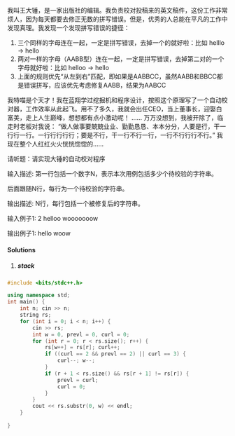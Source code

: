我叫王大锤，是一家出版社的编辑。我负责校对投稿来的英文稿件，这份工作非常烦人，因为每天都要去修正无数的拼写错误。但是，优秀的人总能在平凡的工作中发现真理。我发现一个发现拼写错误的捷径：

1. 三个同样的字母连在一起，一定是拼写错误，去掉一个的就好啦：比如 helllo -> hello
2. 两对一样的字母（AABB型）连在一起，一定是拼写错误，去掉第二对的一个字母就好啦：比如 helloo -> hello
3. 上面的规则优先“从左到右”匹配，即如果是AABBCC，虽然AABB和BBCC都是错误拼写，应该优先考虑修复AABB，结果为AABCC

我特喵是个天才！我在蓝翔学过挖掘机和程序设计，按照这个原理写了一个自动校对器，工作效率从此起飞。用不了多久，我就会出任CEO，当上董事长，迎娶白富美，走上人生巅峰，想想都有点小激动呢！
……
万万没想到，我被开除了，临走时老板对我说： “做人做事要兢兢业业、勤勤恳恳、本本分分，人要是行，干一行行一行。一行行行行行；要是不行，干一行不行一行，一行不行行行不行。” 我现在整个人红红火火恍恍惚惚的……

请听题：请实现大锤的自动校对程序

输入描述:
第一行包括一个数字N，表示本次用例包括多少个待校验的字符串。

后面跟随N行，每行为一个待校验的字符串。

输出描述:
N行，每行包括一个被修复后的字符串。

输入例子1:
2
helloo
wooooooow

输出例子1:
hello
woow


#### Solutions

1. ##### stack

```cpp
#include <bits/stdc++.h>

using namespace std;
int main() {
    int n; cin >> n;
    string rs;
    for (int i = 0; i < n; i++) {
        cin >> rs;
        int w = 0, prevl = 0, curl = 0;
        for (int r = 0; r < rs.size(); r++) {
            rs[w++] = rs[r]; curl++;
            if ((curl == 2 && prevl == 2) || curl == 3) {
                curl--; w--;
            }
            if (r + 1 < rs.size() && rs[r + 1] != rs[r]) {
                prevl = curl;
                curl = 0;
            }
        }
        cout << rs.substr(0, w) << endl;
    }
    
}
```